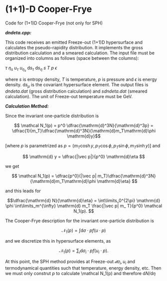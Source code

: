 # (1+1)-D Cooper-Frye
Code for (1+1)D Cooper-Frye (not only for SPH)

**_dndeta.cpp:_**

This code receives an emitted Freeze-out (1+1)D hypersurface and calculates the pseudo-rapidity distribution. It implements the gross distribution calculation and a smeared calculation. The input file must be organized into columns as follows (space between the columns):

$\tau$    $\eta_s$    $u_\tau$    $u_{\eta_s}$    $\mathrm{d}s_\tau$    $\mathrm{d}s_\eta$    $s$    $T$    $p$    $\epsilon$

where $s$ is entropy density, $T$ is temperature, $p$ is pressure and $\epsilon$ is energy density. $\mathrm{d}s_\mu$ is the covariant hypersurface element. The output files is _dndeta.dat_ (gross distribution calculation) and _sdndeta.dat_ (smeared calculation). The unit of Freeze-out temperature must be GeV.


**_Calculation Method:_**

Since the invariant one-particle distribution is

$$ \mathcal N_1(p) = p^0 \dfrac{\mathrm{d}^3N}{\mathrm{d}^3p} = \dfrac{1}{m_T}\dfrac{\mathrm{d}^3N}{\mathrm{d}m_T\mathrm{d}\phi \mathrm{d}y}$$

[where $p$ is parametrized as $p=(m_T \cosh y, p_T \cos \phi, p_T \sin \phi, m_T \sinh y)$] and 

$$ \mathrm{d} y = \dfrac{|\vec p|}{p^0} \mathrm{d}\eta $$ 

we get

$$ \mathcal N_1(p) = \dfrac{p^0}{|\vec p| m_T}\dfrac{\mathrm{d}^3N}{\mathrm{d}m_T\mathrm{d}\phi \mathrm{d}\eta} $$

and this leads for

$$\dfrac{\mathrm{d} N}{\mathrm{d}\eta} = \int\limits_0^{2\pi} \mathrm{d} \phi \int\limits_m^{\infty} \mathrm{d} m_T \frac{|\vec p| m_ T}{p^0} \mathcal N_1(p). $$ 

The Cooper-Frye description for the invariant one-particle distribution is

$$ \mathcal N_1(p) = \int \mathrm{d} \sigma \cdot p f(u \cdot p) $$

and we discretize this in hypersurface elements, as

$$ \mathcal N_1(p) = \sum_i \mathrm{d} \sigma_i \cdot p f(u_i \cdot p). $$

At this point, the SPH method provides at Freeze-out $\mathcal{d}\sigma_i, u_i$ and termodynamical quantities such that temperature, energy density, etc. Then we must only construt $p$ to calculate \mathcal N_1(p) and therefore ${\mathrm{d} N}/{\mathrm{d}\eta}$


